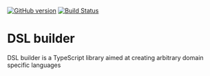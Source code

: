 [![GitHub version](https://badge.fury.io/gh/bingo-soft%2Fdsl-builder.svg)](https://badge.fury.io/gh/bingo-soft%2Fdsl-builder)
[![Build Status](https://travis-ci.com/bingo-soft/dsl-builder.png?branch=master)](https://travis-ci.com/bingo-soft/dsl-builder)

# DSL builder

DSL builder is a TypeScript library aimed at creating arbitrary domain specific languages